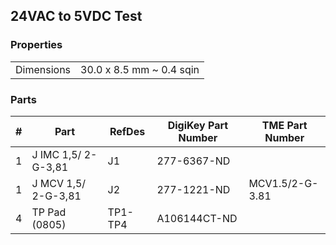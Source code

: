 ## 24VAC to 5VDC Test ##


### Properties ###

|               |                           |
|---------------|--------------------------:|
| Dimensions    | 30.0 x 8.5 mm ~ 0.4 sqin  |


### Parts ###

|  # | Part                                      | RefDes  | DigiKey Part Number | TME Part Number |
|---:|-------------------------------------------|---------|---------------------|-----------------|
|  1 | J IMC 1,5/ 2-G-3,81                       | J1      | 277-6367-ND         |                 |
|  1 | J MCV 1,5/ 2-G-3,81                       | J2      | 277-1221-ND         | MCV1.5/2-G-3.81 |
|  4 | TP Pad (0805)                             | TP1-TP4 | A106144CT-ND        |                 |

